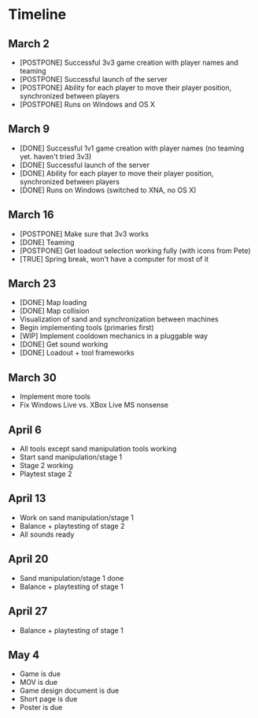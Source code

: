 Timeline
========

March 2
-------

* [POSTPONE] Successful 3v3 game creation with player names and teaming
* [POSTPONE] Successful launch of the server
* [POSTPONE] Ability for each player to move their player position, synchronized between players
* [POSTPONE] Runs on Windows and OS X

March 9
-------

* [DONE] Successful 1v1 game creation with player names (no teaming yet. haven't tried 3v3)
* [DONE] Successful launch of the server
* [DONE] Ability for each player to move their player position, synchronized between players
* [DONE] Runs on Windows (switched to XNA, no OS X)

March 16
--------

* [POSTPONE] Make sure that 3v3 works
* [DONE] Teaming
* [POSTPONE] Get loadout selection working fully (with icons from Pete)
* [TRUE] Spring break, won't have a computer for most of it

March 23
--------

* [DONE] Map loading
* [DONE] Map collision
* Visualization of sand and synchronization between machines
* Begin implementing tools (primaries first)
* [WIP] Implement cooldown mechanics in a pluggable way
* [DONE] Get sound working
* [DONE] Loadout + tool frameworks

March 30
--------

* Implement more tools
* Fix Windows Live vs. XBox Live MS nonsense

April 6
-------

* All tools except sand manipulation tools working
* Start sand manipulation/stage 1
* Stage 2 working
* Playtest stage 2

April 13
--------

* Work on sand manipulation/stage 1
* Balance + playtesting of stage 2
* All sounds ready

April 20
--------

* Sand manipulation/stage 1 done
* Balance + playtesting of stage 1

April 27
--------

* Balance + playtesting of stage 1

May 4
-----

* Game is due
* MOV is due
* Game design document is due
* Short page is due
* Poster is due